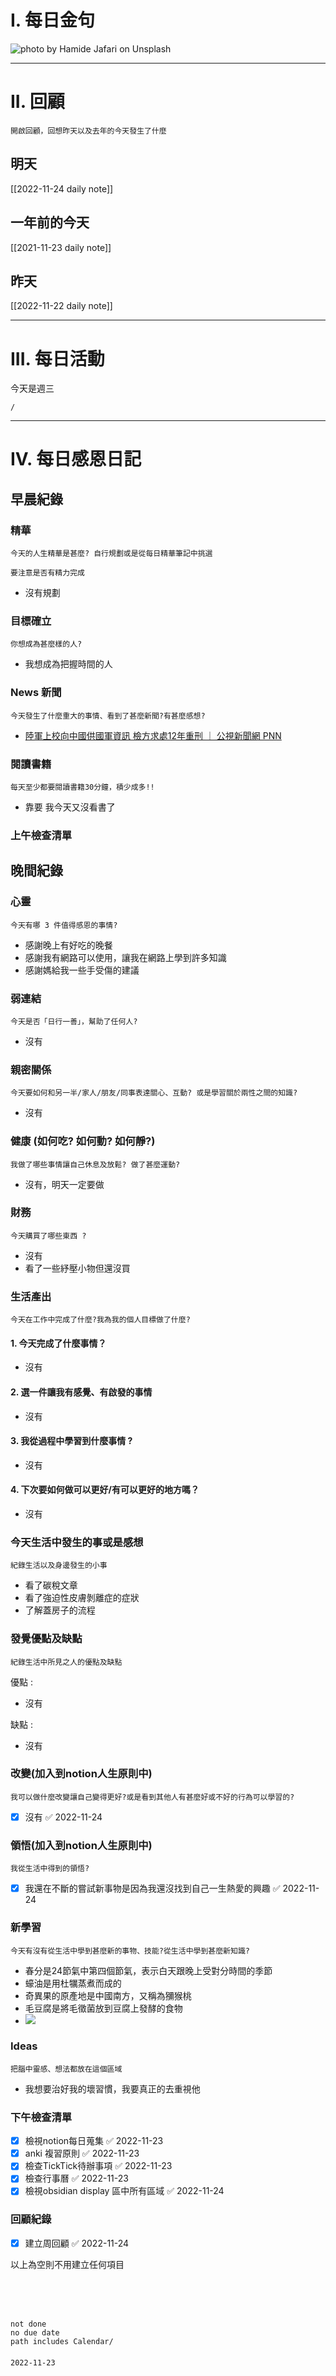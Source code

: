 # I. 每日金句
![photo by Hamide Jafari on Unsplash](https://images.unsplash.com/photo-1667892465351-4c999c5a8c4c?crop=entropy&cs=tinysrgb&fm=jpg&ixid=MnwzNjM5Nzd8MHwxfHJhbmRvbXx8fHx8fHx8fDE2NjkyMTE4MjY&ixlib=rb-4.0.3&q=80&w=1920&h=1080) 

---

# II. 回顧
```note-brown
開啟回顧，回想昨天以及去年的今天發生了什麼
```

## 明天
[[2022-11-24 daily note]]

## 一年前的今天
[[2021-11-23 daily note]]

## 昨天
[[2022-11-22 daily note]] 


---
# III. 每日活動
今天是週三
```ActivityHistory
/

```

---
# IV. 每日感恩日記
## 早晨紀錄
### 精華
```note-brown
今天的人生精華是甚麼? 自行規劃或是從每日精華筆記中挑選
```
```note-red
要注意是否有精力完成
```
- 沒有規劃

### 目標確立
```note-brown
你想成為甚麼樣的人?
```
- 我想成為把握時間的人

### News 新聞
```note-brown
今天發生了什麼重大的事情、看到了甚麼新聞?有甚麼感想?
```
- [陸軍上校向中國供國軍資訊 檢方求處12年重刑 ｜ 公視新聞網 PNN](https://news.pts.org.tw/article/610599)

### 閱讀書籍
```note-brown
每天至少都要閱讀書籍30分鐘，積少成多!!
```
- 靠要 我今天又沒看書了

### 上午檢查清單


## 晚間紀錄
### 心靈
```note-brown
今天有哪 3 件值得感恩的事情?
```
- 感謝晚上有好吃的晚餐
- 感謝我有網路可以使用，讓我在網路上學到許多知識
- 感謝媽給我一些手受傷的建議

### 弱連結
```note-brown
今天是否「日行一善」，幫助了任何人?
```
- 沒有

### 親密關係
```note-brown
今天要如何和另一半/家人/朋友/同事表達關心、互動? 或是學習關於兩性之間的知識?
```
- 沒有

### 健康 (如何吃? 如何動? 如何靜?)
```note-brown
我做了哪些事情讓自己休息及放鬆? 做了甚麼運動?
```
- 沒有，明天一定要做

### 財務
```note-brown
今天購買了哪些東西 ?
```
- 沒有
- 看了一些紓壓小物但還沒買

### 生活產出
```note-brown
今天在工作中完成了什麼?我為我的個人目標做了什麼?
```
#### 1. 今天完成了什麼事情？ 
- 沒有

#### 2. 選一件讓我有感覺、有啟發的事情 
- 沒有

#### 3. 我從過程中學習到什麼事情 ? 
- 沒有

#### 4. 下次要如何做可以更好/有可以更好的地方嗎？
- 沒有

### 今天生活中發生的事或是感想
```note-brown
紀錄生活以及身邊發生的小事
```
- 看了碳稅文章
- 看了強迫性皮膚剝離症的症狀
- 了解蓋房子的流程

### 發覺優點及缺點
```note-brown
紀錄生活中所見之人的優點及缺點
```
優點 : 
- 沒有

缺點 : 
- 沒有

### 改變(加入到notion人生原則中)
```note-brown
我可以做什麼改變讓自己變得更好?或是看到其他人有甚麼好或不好的行為可以學習的?
```
- [x] 沒有 ✅ 2022-11-24

### 領悟(加入到notion人生原則中)
```note-brown
我從生活中得到的領悟?
```
- [x] 我還在不斷的嘗試新事物是因為我還沒找到自己一生熱愛的興趣 ✅ 2022-11-24

### 新學習
```note-brown
今天有沒有從生活中學到甚麼新的事物、技能?從生活中學到甚麼新知識?
```
- 春分是24節氣中第四個節氣，表示白天跟晚上受對分時間的季節
- 蠔油是用杜犡蒸煮而成的
- 奇異果的原產地是中國南方，又稱為獼猴桃
- 毛豆腐是將毛徵菌放到豆腐上發酵的食物
- ![](Pasted%20image%2020221123221523.png)

### Ideas
```note-brown
把腦中靈感、想法都放在這個區域
```
- 我想要治好我的壞習慣，我要真正的去重視他

### 下午檢查清單
- [x] 檢視notion每日蒐集 ✅ 2022-11-23
- [x] anki 複習原則 ✅ 2022-11-23
- [x] 檢查TickTick待辦事項 ✅ 2022-11-23
- [x] 檢查行事曆 ✅ 2022-11-23
- [x] 檢視obsidian display 區中所有區域 ✅ 2022-11-24

### 回顧紀錄


- [x] 建立周回顧 ✅ 2022-11-24

以上為空則不用建立任何項目


###  
```
 
```

###  
#### 
```

```
#### 
```
not done
no due date
path includes Calendar/

```

#### 

```
2022-11-23
```

